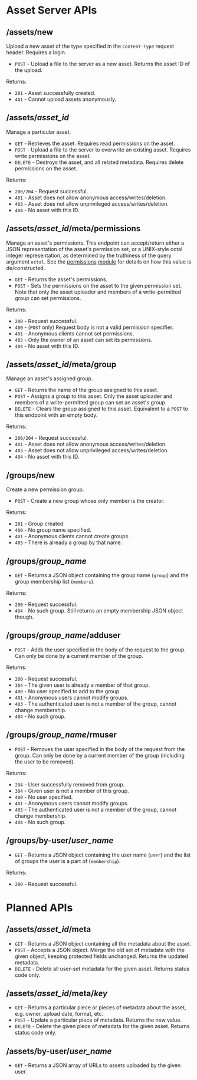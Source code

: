 ﻿Asset Server APIs
=================

/assets/new
-----------

Upload a new asset of the type specified in the `Content-Type` request header. Requires a login.

* `POST` - Upload a file to the server as a new asset. Returns the asset ID of the upload.

Returns:

* `201` - Asset successfully created.
* `401` - Cannot upload assets anonymously.

/assets/*asset_id*
------------------

Manage a particular asset.

* `GET` - Retrieves the asset. Requires read permissions on the asset.
* `POST` - Upload a file to the server to overwrite an existing asset. Requires write permissions on the asset.
* `DELETE` - Destroys the asset, and all related metadata. Requires delete permissions on the asset.

Returns:

* `200/204` - Request successful.
* `401` - Asset does not allow anonymous access/writes/deletion.
* `403` - Asset does not allow unprivileged access/writes/deletion.
* `404` - No asset with this ID.

/assets/*asset_id*/meta/permissions
-----------------------------------

Manage an asset's permissions. This endpoint can accept/return either a JSON representation of the asset's permission set, or a UNIX-style octal integer representation, as determined by the truthiness of the query argument `octal`. See the [permissions](../src/perms.js#L5) [module](../src/perms.js#L54) for details on how this value is de/constructed.

* `GET` - Returns the asset's permissions.
* `POST` - Sets the permissions on the asset to the given permission set. Note that only the asset uploader and members of a write-permitted group can set permissions.

Returns:

* `200` - Request successful.
* `400` - (`POST` only) Request body is not a valid permission specifier.
* `401` - Anonymous clients cannot set permissions.
* `403` - Only the owner of an asset can set its permissions.
* `404` - No asset with this ID.

/assets/*asset_id*/meta/group
-----------------------------

Manage an asset's assigned group.

* `GET` - Returns the name of the group assigned to this asset.
* `POST` - Assigns a group to this asset. Only the asset uploader and members of a write-permitted group can set an asset's group.
* `DELETE` - Clears the group assigned to this asset. Equivalent to a `POST` to this endpoint with an empty body.

Returns:

* `200/204` - Request successful.
* `401` - Asset does not allow anonymous access/writes/deletion.
* `403` - Asset does not allow unprivileged access/writes/deletion.
* `404` - No asset with this ID.

/groups/new
-----------

Create a new permission group.

* `POST` - Create a new group whose only member is the creator.

Returns:

* `201` - Group created.
* `400` - No group name specified.
* `401` - Anonymous clients cannot create groups.
* `403` - There is already a group by that name.

/groups/*group_name*
--------------------

* `GET` - Returns a JSON object containing the group name (`group`) and the group membership list (`members`).

Returns:

* `200` - Request successful.
* `404` - No such group. Still returns an empty membership JSON object though.

/groups/*group_name*/adduser
----------------------------

* `POST` - Adds the user specified in the body of the request to the group. Can only be done by a current member of the group.

Returns:

* `200` - Request successful.
* `304` - The given user is already a member of that group.
* `400` - No user specified to add to the group.
* `401` - Anonymous users cannot modify groups.
* `403` - The authenticated user is not a member of the group, cannot change membership.
* `404` - No such group.

/groups/*group_name*/rmuser
----------------------------

* `POST` - Removes the user specified in the body of the request from the group. Can only be done by a current member of the group (including the user to be removed).

Returns:

* `204` - User successfully removed from group.
* `304` - Given user is not a member of this group.
* `400` - No user specified.
* `401` - Anonymous users cannot modify groups.
* `403` - The authenticated user is not a member of the group, cannot change membership.
* `404` - No such group.

/groups/by-user/*user_name*
---------------------------

* `GET` - Returns a JSON object containing the user name (`user`) and the list of groups the user is a part of (`membership`).

Returns:

* `200` - Request successful.

Planned APIs
============

/assets/*asset_id*/meta
-------------------------

* `GET` - Returns a JSON object containing all the metadata about the asset.
* `POST` - Accepts a JSON object. Merge the old set of metadata with the given object, keeping protected fields unchanged. Returns the updated metadata.
* `DELETE` - Delete all user-set metadata for the given asset. Returns status code only.

/assets/*asset_id*/meta/*key*
-----------------------------

* `GET` - Returns a particular piece or pieces of metadata about the asset, e.g. owner, upload date, format, etc.
* `POST` - Update a particular piece of metadata. Returns the new value.
* `DELETE` - Delete the given piece of metadata for the given asset. Returns status code only.

/assets/by-user/*user_name*
---------------------------

* `GET` - Returns a JSON array of URLs to assets uploaded by the given user.
